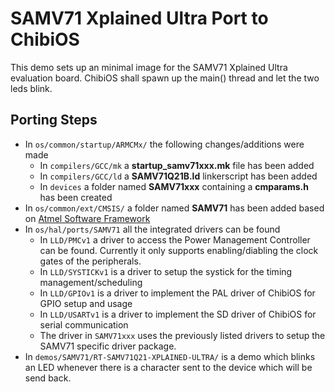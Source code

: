 # SAMV71 Xplained Ultra Port to ChibiOS

This demo sets up an minimal image for the SAMV71 Xplained Ultra evaluation board.
ChibiOS shall spawn up the main() thread and let the two leds blink.

## Porting Steps

* In `os/common/startup/ARMCMx/` the following changes/additions were made
  - In `compilers/GCC/mk` a **startup_samv71xxx.mk** file has been added
  - In `compilers/GCC/ld` a **SAMV71Q21B.ld** linkerscript has been added
  - In `devices` a folder named **SAMV71xxx** containing a **cmparams.h** has been created
* In `os/common/ext/CMSIS/` a folder named **SAMV71** has been added based on [Atmel Software Framework](https://github.com/avrxml/asf.git)
* In `os/hal/ports/SAMV71` all the integrated drivers can be found
  - In `LLD/PMCv1` a driver to access the Power Management Controller can be found. Currently it only supports enabling/diabling the clock gates of the peripherals.
  - In `LLD/SYSTICKv1` is a driver to setup the systick for the timing management/scheduling
  - In `LLD/GPIOv1` is a driver to implement the PAL driver of ChibiOS for GPIO setup and usage
  - In `LLD/USARTv1` is a driver to implement the SD driver of ChibiOS for serial communication
  - The driver in `SAMV71xxx` uses the previously listed drivers to setup the SAMV71 specific driver package.
* In `demos/SAMV71/RT-SAMV71Q21-XPLAINED-ULTRA/` is a demo which blinks an LED whenever there is a character sent to the device which will be send back.
